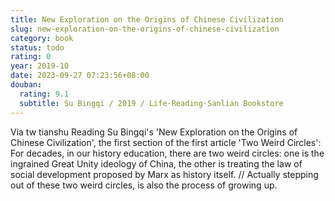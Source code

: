 ```yaml
---
title: New Exploration on the Origins of Chinese Civilization
slug: new-exploration-on-the-origins-of-chinese-civilization
category: book
status: todo
rating: 0
year: 2019-10
date: 2023-09-27 07:23:56+08:00
douban:
  rating: 9.1
  subtitle: Su Bingqi / 2019 / Life·Reading·Sanlian Bookstore
---
```


Via tw tianshu Reading Su Bingqi's 'New Exploration on the Origins of Chinese Civilization', the first section of the first article 'Two Weird Circles': For decades, in our history education, there are two weird circles: one is the ingrained Great Unity ideology of China, the other is treating the law of social development proposed by Marx as history itself. // Actually stepping out of these two weird circles, is also the process of growing up.
